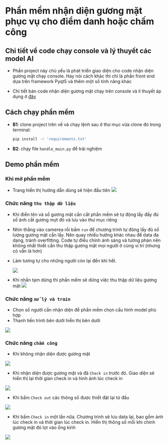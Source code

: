 # Phần mềm nhận diện gương mặt phục vụ cho điểm danh hoặc chấm công
## Chi tiết về code chạy console và lý thuyết các model AI
- Phần project này chủ yếu là phát triển giao diện cho code nhận diện gương mặt chạy console. Hay nói cách khác thì chỉ là phần front end dựa trên framework Pyqt5 và thêm một số tính năng khác

- Chi tiết bản code nhận diện gương mặt chạy trên console và lí thuyết áp dụng ở [đây](https://github.com/vietanhlee/face-recognition)


## Cách chạy phần mềm

- **B1**: clone project trên về và chạy lệnh sau ở thư mục vừa clone đó trong terminal:
    ``` bash
    pip install -r 'requirements.txt'
    ```
- **B2**: chạy file `handle_main.py` để trải nghiệm

## Demo phần mềm
### Khi mở phần mềm
- Trang hiển thị hướng dẫn dùng sẽ hiện đầu tiên
![](https://raw.githubusercontent.com/vietanhlee/timekeeping/refs/heads/main/display_github/Screenshot%202025-02-13%20132040.png)

### Chức năng `thu thập dữ liệu` 
- Khi điền tên và số gương mặt cần cắt phần mềm sẽ tự động lấy đầy đủ số ảnh cắt gương mựt đó và lưu vào thư mục riêng

- Nhìn thẳng vào camerea rồi bấm `run` để chương trình tự động lấy đủ số lượng gương mặt cần lấy. Nên quay nhiều hướng khác nhau để data đa dạng, tránh overfitting. Code tự điều chỉnh ánh sáng và tương phản nên không nhất thiết cần thu thập gương mặt mọi người ở cùng vị trí (nhưng có vẫn là hơn)

- Làm tương tự cho những người còn lại đến khi hết.

    ![](https://raw.githubusercontent.com/vietanhlee/timekeeping/refs/heads/main/display_github/Screenshot%202025-02-13%20132224.png)

- Khi nhấn tạm dừng thì phần mềm sẽ dừng việc thu thập dữ liệu gương mặt
    ![](https://raw.githubusercontent.com/vietanhlee/timekeeping/refs/heads/main/display_github/Screenshot%202025-02-13%20132251.png)

### Chức năng `xử lý và train`
- Chọn số người cần nhận diện để phần mềm chọn cấu hình model phù hợp
- Thanh tiến trình bên dưới hiển thị bên dưới

![](https://raw.githubusercontent.com/vietanhlee/timekeeping/refs/heads/main/display_github/Screenshot%202025-02-13%20132140.png)

### Chức năng `chấm công`
- Khi không nhận diện được gương mặt

![](https://raw.githubusercontent.com/vietanhlee/timekeeping/refs/heads/main/display_github/Screenshot%202025-02-13%20132318.png)

- Khi nhận diện được gương mặt và đã `Check in` trước đó. Giao diện sẽ hiển thị lại thời gian check in và hình ảnh lúc check in

![](https://raw.githubusercontent.com/vietanhlee/timekeeping/refs/heads/main/display_github/Screenshot%202025-02-13%20132336.png)

- Khi bấm `Check out` các thông số được thiết đặt lại từ đầu

![](https://raw.githubusercontent.com/vietanhlee/timekeeping/refs/heads/main/display_github/Screenshot%202025-02-13%20132401.png)

- Khi bấm `Check in` một lần nữa. Chương trình sẽ lưu data lại, bao gồm ảnh lúc check in và thời gian lúc check in. Hiển thị thông số mỗi khi chính gương mặt đó lọt vào ống kính

![](https://raw.githubusercontent.com/vietanhlee/timekeeping/refs/heads/main/display_github/Screenshot%202025-02-13%20132414.png)
